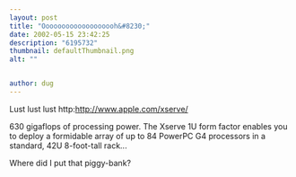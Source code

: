 ```yaml
---
layout: post
title: "Ooooooooooooooooooh&#8230;"
date: 2002-05-15 23:42:25
description: "6195732"
thumbnail: defaultThumbnail.png
alt: ""


author: dug
---
```


<p>Lust lust lust http:<a href="http://www.apple.com/xserve/">http://www.apple.com/xserve/</a></p>

<p><span class="bquote"> 630 gigaflops of processing power. The Xserve 1U form factor enables you to deploy a formidable array of up to 84 PowerPC G4 processors in a standard, 42U 8-foot-tall rack... </span></p>

<p>Where did I put that piggy-bank?</p>
